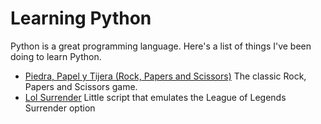 # Learning Python

Python is a great programming language. Here's a list of things I've been doing to learn Python.

- [Piedra, Papel y Tijera (Rock, Papers and Scissors)](https://github.com/franciscogo/piedra-papel-tijera) 
	The classic Rock, Papers and Scissors game.
- [Lol Surrender](https://github.com/franciscogo/lolsurrender)
	Little script that emulates the League of Legends Surrender option
